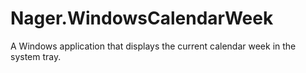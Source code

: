 # Nager.WindowsCalendarWeek

A Windows application that displays the current calendar week in the system tray.

